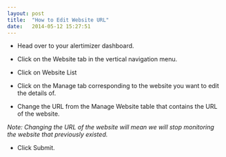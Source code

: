 ```yaml
---
layout: post
title:  "How to Edit Website URL"
date:   2014-05-12 15:27:51
---
```


* Head over to your alertimizer dashboard.

* Click on the Website tab in the vertical navigation menu. 

* Click on Website List

* Click on the Manage tab corresponding to the website you want to edit the details of.

* Change the URL from the Manage Website table that contains the URL of the website.

*Note: Changing the URL of the website will mean we will stop monitoring the website that previously existed.*

* Click Submit.